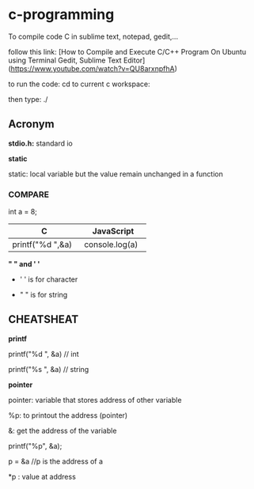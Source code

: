 # c-programming

To compile code C in sublime text, notepad, gedit,...

follow this link:
[How to Compile and Execute C/C++ Program On Ubuntu using Terminal Gedit, Sublime Text Editor]
(https://www.youtube.com/watch?v=QU8arxnpfhA)

to run the code: cd to current c workspace:

then type: ./<name of project>
  
## Acronym

**stdio.h:** standard io


**static**

static: local variable but the value remain unchanged in a function

### COMPARE

int a = 8;

| C | JavaScript|
| ------- |:------:|
| printf("%d ",&a)    | console.log(a)    |

**" " and ' '**

* ' ' is for character

* " " is for string

## CHEATSHEAT

**printf**

printf("%d ", &a) // int

printf("%s ", &a) // string

**pointer**

pointer: variable that stores address of other variable

%p: to printout the address (pointer)

&: get the address of the variable

printf("%p", &a);

p = &a //p is the address of a

*p : value at address
